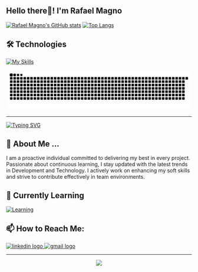 <h2 align="left">Hello there👋! I'm Rafael Magno</h2>

[![Rafael Magno's GitHub stats](https://github-readme-stats.vercel.app/api?username=rafaelmagnog&include_all_commits=true&count_private=true&show_icons=true&theme=blue-green)](https://github.com/rafaelmagnog/github-readme-stats)
[![Top Langs](https://github-readme-stats.vercel.app/api/top-langs/?username=rafaelmagnog&layout=compact&langs_count=16&show_icons=true&theme=blue-green)](https://github.com/rafaelmagnog/github-readme-stats)

## 🛠️ Technologies
[![My Skills](https://skillicons.dev/icons?i=python,php,js,html,css,git)](https://skillicons.dev)

<picture>
  <source media="(prefers-color-scheme: dark)" srcset="https://raw.githubusercontent.com/rafaelmagnog/rafaelmagnog/output/github-contribution-grid-snake-dark.svg">
  <source media="(prefers-color-scheme: light)" srcset="https://raw.githubusercontent.com/rafaelmagnog/rafaelmagnog/output/github-contribution-grid-snake.svg">
  <img alt="github contribution grid snake animation" src="https://raw.githubusercontent.com/rafaelmagnog/rafaelmagnog/output/github-contribution-grid-snake.svg">
</picture>

---

[![Typing SVG](https://readme-typing-svg.herokuapp.com?font=Kode+Mono&pause=1000&color=F7F7F7&center=True&random=false&width=435&lines=Hello+Dev's,+Welcome+to+My+Profile;My+Name+is+Rafael+Magno;I'm+From+Paraíba,Brazil;I+study+Computer+Science)](https://git.io/typing-svg)

## 💬 About Me ...
I am a proactive individual committed to delivering my best in every project. Passionate about continuous learning, I stay updated with the latest trends in Development and Technology. I actively work on enhancing my soft skills and strive to contribute effectively in team environments.

## 🌱 Currently Learning
[![Learning](https://skillicons.dev/icons?i=python,php,c,js,html,css,mysql,git)](https://skillicons.dev)

## 📫 How to Reach Me:
<div align="left">
  <a href="https://linkedin.com/in/rafael-magno-dev" target="_blank">
    <img src="https://img.shields.io/static/v1?message=LinkedIn&logo=linkedin&label=&color=0077B5&logoColor=white&labelColor=&style=flat" height="35" alt="linkedin logo"  />
  </a>
  <a href="https://mail.google.com/mail/u/1/#inbox?compose=CllgCJZZQKnWkfrvZsnQvFWtcVCpvQLBphfrFJXlMJFTGWznlNDrwbDRtJTkJVzGjLHVrWhQShg" target="_blank">
    <img src="https://img.shields.io/static/v1?message=Gmail&logo=gmail&label=&color=D14836&logoColor=white&labelColor=&style=flat" height="35" alt="gmail logo"  />
    </a>
</div>

 ---
 
<div align="center">
  <img  width="1000"src="https://user-images.githubusercontent.com/74038190/225813708-98b745f2-7d22-48cf-9150-083f1b00d6c9.gif"  />
</div>

